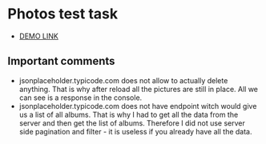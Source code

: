 # Photos test task
- [DEMO LINK](https://khtre.github.io/Photos-test-task/)

## Important comments
- jsonplaceholder.typicode.com does not allow to actually delete anything. That is why after reload all the pictures are still in place. All we can see is a response in the console.
- jsonplaceholder.typicode.com does not have endpoint witch would give us a list of all albums. That is why I had to get all the data from the server and then get the list of albums. Therefore I did not use server side pagination and filter - it is useless if you already have all the data.
